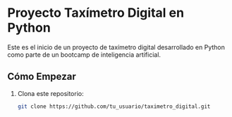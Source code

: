 # Proyecto Taxímetro Digital en Python

Este es el inicio de un proyecto de taxímetro digital desarrollado en Python como parte de un bootcamp de inteligencia artificial.

## Cómo Empezar

1. Clona este repositorio:
   ```bash
   git clone https://github.com/tu_usuario/taximetro_digital.git

